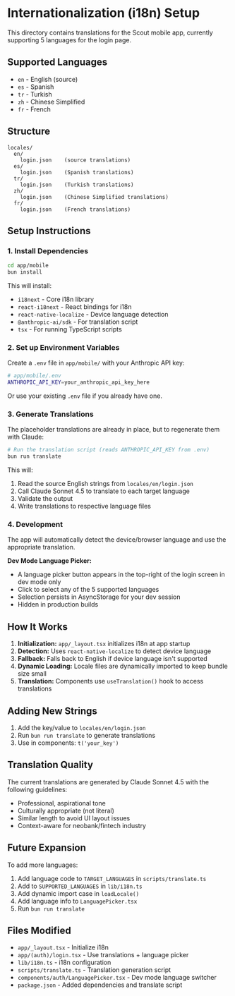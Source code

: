 # Internationalization (i18n) Setup

This directory contains translations for the Scout mobile app, currently supporting 5 languages for the login page.

## Supported Languages

- `en` - English (source)
- `es` - Spanish
- `tr` - Turkish
- `zh` - Chinese Simplified
- `fr` - French

## Structure

```
locales/
  en/
    login.json    (source translations)
  es/
    login.json    (Spanish translations)
  tr/
    login.json    (Turkish translations)
  zh/
    login.json    (Chinese Simplified translations)
  fr/
    login.json    (French translations)
```

## Setup Instructions

### 1. Install Dependencies

```bash
cd app/mobile
bun install
```

This will install:
- `i18next` - Core i18n library
- `react-i18next` - React bindings for i18n
- `react-native-localize` - Device language detection
- `@anthropic-ai/sdk` - For translation script
- `tsx` - For running TypeScript scripts

### 2. Set up Environment Variables

Create a `.env` file in `app/mobile/` with your Anthropic API key:

```bash
# app/mobile/.env
ANTHROPIC_API_KEY=your_anthropic_api_key_here
```

Or use your existing `.env` file if you already have one.

### 3. Generate Translations

The placeholder translations are already in place, but to regenerate them with Claude:

```bash
# Run the translation script (reads ANTHROPIC_API_KEY from .env)
bun run translate
```

This will:
1. Read the source English strings from `locales/en/login.json`
2. Call Claude Sonnet 4.5 to translate to each target language
3. Validate the output
4. Write translations to respective language files

### 4. Development

The app will automatically detect the device/browser language and use the appropriate translation.

**Dev Mode Language Picker:**
- A language picker button appears in the top-right of the login screen in dev mode only
- Click to select any of the 5 supported languages
- Selection persists in AsyncStorage for your dev session
- Hidden in production builds

## How It Works

1. **Initialization:** `app/_layout.tsx` initializes i18n at app startup
2. **Detection:** Uses `react-native-localize` to detect device language
3. **Fallback:** Falls back to English if device language isn't supported
4. **Dynamic Loading:** Locale files are dynamically imported to keep bundle size small
5. **Translation:** Components use `useTranslation()` hook to access translations

## Adding New Strings

1. Add the key/value to `locales/en/login.json`
2. Run `bun run translate` to generate translations
3. Use in components: `t('your_key')`

## Translation Quality

The current translations are generated by Claude Sonnet 4.5 with the following guidelines:
- Professional, aspirational tone
- Culturally appropriate (not literal)
- Similar length to avoid UI layout issues
- Context-aware for neobank/fintech industry

## Future Expansion

To add more languages:
1. Add language code to `TARGET_LANGUAGES` in `scripts/translate.ts`
2. Add to `SUPPORTED_LANGUAGES` in `lib/i18n.ts`
3. Add dynamic import case in `loadLocale()`
4. Add language info to `LanguagePicker.tsx`
5. Run `bun run translate`

## Files Modified

- `app/_layout.tsx` - Initialize i18n
- `app/(auth)/login.tsx` - Use translations + language picker
- `lib/i18n.ts` - i18n configuration
- `scripts/translate.ts` - Translation generation script
- `components/auth/LanguagePicker.tsx` - Dev mode language switcher
- `package.json` - Added dependencies and translate script

